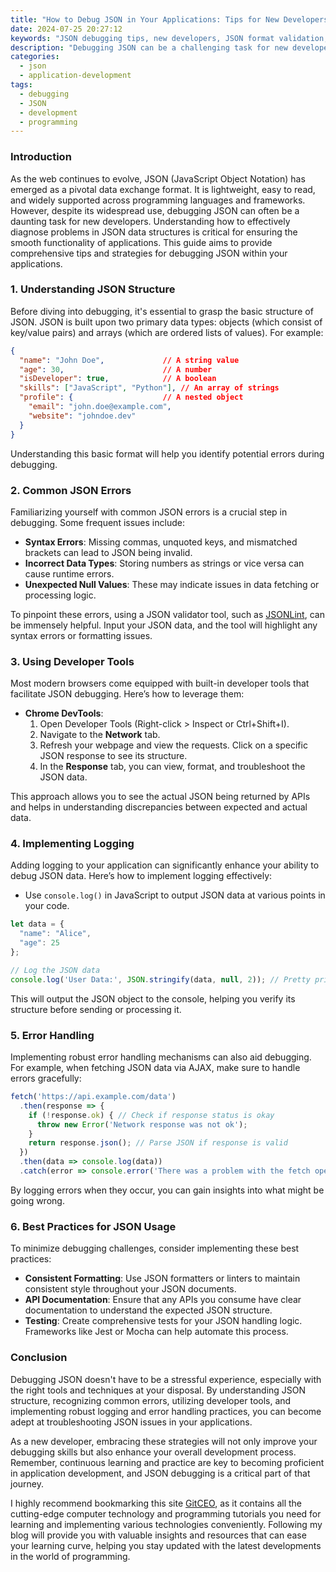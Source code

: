 ```yaml
---
title: "How to Debug JSON in Your Applications: Tips for New Developers"
date: 2024-07-25 20:27:12
keywords: "JSON debugging tips, new developers, JSON format validation, debugging techniques, application development"
description: "Debugging JSON can be a challenging task for new developers. This guide provides detailed tips and techniques to help you efficiently debug JSON in your applications. We will explore common problems with JSON data, how to identify and fix issues, tools available for JSON debugging, and best practices to ensure that your JSON data structures are correct and functional. By the end of this article, you will have a better understanding of how to approach JSON debugging and improve your application development skills."
categories:
  - json
  - application-development
tags:
  - debugging
  - JSON
  - development
  - programming
---
```


### Introduction

As the web continues to evolve, JSON (JavaScript Object Notation) has emerged as a pivotal data exchange format. It is lightweight, easy to read, and widely supported across programming languages and frameworks. However, despite its widespread use, debugging JSON can often be a daunting task for new developers. Understanding how to effectively diagnose problems in JSON data structures is critical for ensuring the smooth functionality of applications. This guide aims to provide comprehensive tips and strategies for debugging JSON within your applications.

<!-- more -->

### 1. Understanding JSON Structure

Before diving into debugging, it's essential to grasp the basic structure of JSON. JSON is built upon two primary data types: objects (which consist of key/value pairs) and arrays (which are ordered lists of values). For example:

```json
{
  "name": "John Doe",             // A string value
  "age": 30,                      // A number
  "isDeveloper": true,            // A boolean
  "skills": ["JavaScript", "Python"], // An array of strings
  "profile": {                    // A nested object
    "email": "john.doe@example.com",
    "website": "johndoe.dev"
  }
}
```

Understanding this basic format will help you identify potential errors during debugging.

### 2. Common JSON Errors

Familiarizing yourself with common JSON errors is a crucial step in debugging. Some frequent issues include:

- **Syntax Errors**: Missing commas, unquoted keys, and mismatched brackets can lead to JSON being invalid. 
- **Incorrect Data Types**: Storing numbers as strings or vice versa can cause runtime errors.
- **Unexpected Null Values**: These may indicate issues in data fetching or processing logic.

To pinpoint these errors, using a JSON validator tool, such as [JSONLint](https://jsonlint.com/), can be immensely helpful. Input your JSON data, and the tool will highlight any syntax errors or formatting issues.

### 3. Using Developer Tools

Most modern browsers come equipped with built-in developer tools that facilitate JSON debugging. Here’s how to leverage them:

- **Chrome DevTools**: 
  1. Open Developer Tools (Right-click > Inspect or Ctrl+Shift+I).
  2. Navigate to the **Network** tab.
  3. Refresh your webpage and view the requests. Click on a specific JSON response to see its structure.
  4. In the **Response** tab, you can view, format, and troubleshoot the JSON data.

This approach allows you to see the actual JSON being returned by APIs and helps in understanding discrepancies between expected and actual data.

### 4. Implementing Logging

Adding logging to your application can significantly enhance your ability to debug JSON data. Here’s how to implement logging effectively:

- Use `console.log()` in JavaScript to output JSON data at various points in your code.
  
```javascript
let data = {
  "name": "Alice",
  "age": 25
};

// Log the JSON data
console.log('User Data:', JSON.stringify(data, null, 2)); // Pretty print JSON
```

This will output the JSON object to the console, helping you verify its structure before sending or processing it.

### 5. Error Handling

Implementing robust error handling mechanisms can also aid debugging. For example, when fetching JSON data via AJAX, make sure to handle errors gracefully:

```javascript
fetch('https://api.example.com/data')
  .then(response => {
    if (!response.ok) { // Check if response status is okay
      throw new Error('Network response was not ok');
    }
    return response.json(); // Parse JSON if response is valid
  })
  .then(data => console.log(data))
  .catch(error => console.error('There was a problem with the fetch operation:', error));
```

By logging errors when they occur, you can gain insights into what might be going wrong.

### 6. Best Practices for JSON Usage

To minimize debugging challenges, consider implementing these best practices:

- **Consistent Formatting**: Use JSON formatters or linters to maintain consistent style throughout your JSON documents.
- **API Documentation**: Ensure that any APIs you consume have clear documentation to understand the expected JSON structure.
- **Testing**: Create comprehensive tests for your JSON handling logic. Frameworks like Jest or Mocha can help automate this process.

### Conclusion

Debugging JSON doesn't have to be a stressful experience, especially with the right tools and techniques at your disposal. By understanding JSON structure, recognizing common errors, utilizing developer tools, and implementing robust logging and error handling practices, you can become adept at troubleshooting JSON issues in your applications. 

As a new developer, embracing these strategies will not only improve your debugging skills but also enhance your overall development process. Remember, continuous learning and practice are key to becoming proficient in application development, and JSON debugging is a critical part of that journey.

I highly recommend bookmarking this site [GitCEO](https://gitceo.com), as it contains all the cutting-edge computer technology and programming tutorials you need for learning and implementing various technologies conveniently. Following my blog will provide you with valuable insights and resources that can ease your learning curve, helping you stay updated with the latest developments in the world of programming.